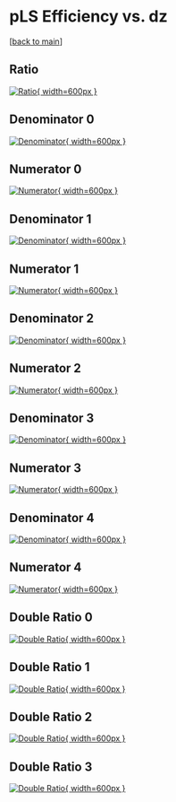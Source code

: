 # pLS Efficiency vs. dz

[[back to main](./)]



## Ratio

[![Ratio](../mtv/var/pLS_vtr_0_1_eff_dz.png){ width=600px }](../mtv/var/pLS_vtr_0_1_eff_dz.pdf)

## Denominator 0

[![Denominator](../mtv/den/pLS_vtr_0_1_eff_dz_den0.png){ width=600px }](../mtv/den/pLS_vtr_0_1_eff_dz_den0.pdf)

## Numerator 0

[![Numerator](../mtv/num/pLS_vtr_0_1_eff_dz_num0.png){ width=600px }](../mtv/num/pLS_vtr_0_1_eff_dz_num0.pdf)

## Denominator 1

[![Denominator](../mtv/den/pLS_vtr_0_1_eff_dz_den1.png){ width=600px }](../mtv/den/pLS_vtr_0_1_eff_dz_den1.pdf)

## Numerator 1

[![Numerator](../mtv/num/pLS_vtr_0_1_eff_dz_num1.png){ width=600px }](../mtv/num/pLS_vtr_0_1_eff_dz_num1.pdf)

## Denominator 2

[![Denominator](../mtv/den/pLS_vtr_0_1_eff_dz_den2.png){ width=600px }](../mtv/den/pLS_vtr_0_1_eff_dz_den2.pdf)

## Numerator 2

[![Numerator](../mtv/num/pLS_vtr_0_1_eff_dz_num2.png){ width=600px }](../mtv/num/pLS_vtr_0_1_eff_dz_num2.pdf)

## Denominator 3

[![Denominator](../mtv/den/pLS_vtr_0_1_eff_dz_den3.png){ width=600px }](../mtv/den/pLS_vtr_0_1_eff_dz_den3.pdf)

## Numerator 3

[![Numerator](../mtv/num/pLS_vtr_0_1_eff_dz_num3.png){ width=600px }](../mtv/num/pLS_vtr_0_1_eff_dz_num3.pdf)

## Denominator 4

[![Denominator](../mtv/den/pLS_vtr_0_1_eff_dz_den4.png){ width=600px }](../mtv/den/pLS_vtr_0_1_eff_dz_den4.pdf)

## Numerator 4

[![Numerator](../mtv/num/pLS_vtr_0_1_eff_dz_num4.png){ width=600px }](../mtv/num/pLS_vtr_0_1_eff_dz_num4.pdf)

## Double Ratio 0

[![Double Ratio](../mtv/ratio/pLS_vtr_0_1_eff_dz_ratio0.png){ width=600px }](../mtv/ratio/pLS_vtr_0_1_eff_dz_ratio0.pdf)

## Double Ratio 1

[![Double Ratio](../mtv/ratio/pLS_vtr_0_1_eff_dz_ratio1.png){ width=600px }](../mtv/ratio/pLS_vtr_0_1_eff_dz_ratio1.pdf)

## Double Ratio 2

[![Double Ratio](../mtv/ratio/pLS_vtr_0_1_eff_dz_ratio2.png){ width=600px }](../mtv/ratio/pLS_vtr_0_1_eff_dz_ratio2.pdf)

## Double Ratio 3

[![Double Ratio](../mtv/ratio/pLS_vtr_0_1_eff_dz_ratio3.png){ width=600px }](../mtv/ratio/pLS_vtr_0_1_eff_dz_ratio3.pdf)

